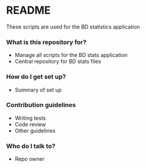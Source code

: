 # README #

These scripts are used for the BD statistics application

### What is this repository for? ###

* Manage all scripts for the BD stats application
* Central repository for BD stats files

### How do I get set up? ###

* Summary of set up

### Contribution guidelines ###

* Writing tests
* Code review
* Other guidelines

### Who do I talk to? ###

* Repo owner